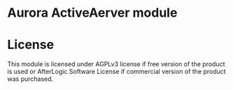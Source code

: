 # Aurora ActiveAerver module

# License
This module is licensed under AGPLv3 license if free version of the product is used or AfterLogic Software License if commercial version of the product was purchased.